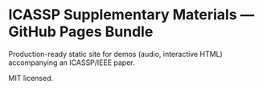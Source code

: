 
# ICASSP Supplementary Materials — GitHub Pages Bundle

Production-ready static site for demos (audio, interactive HTML) accompanying an ICASSP/IEEE paper.

MIT licensed.
